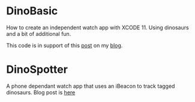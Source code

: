# DinoBasic
How to create an independent watch app with XCODE 11. Using dinosaurs and a bit of additional fun.

This code is in support of this [post](https://iamsensoria.com/post/188036694106/build-an-independent-watch-app) on my [blog]("http://iamsensoria.com").

# DinoSpotter
A phone dependant watch app that uses an iBeacon to track tagged dinosaurs. Blog post is [here](https://www.iamsensoria.com/2019/10/ibeacons-watchkit-and-fun.html)
